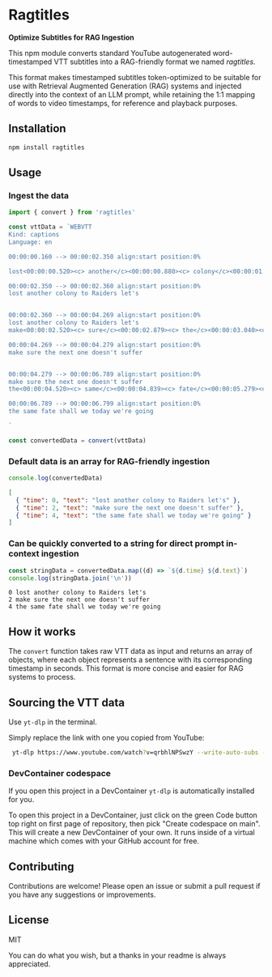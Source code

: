 # Ragtitles

**Optimize Subtitles for RAG Ingestion**

This npm module converts standard YouTube autogenerated word-timestamped VTT subtitles into a RAG-friendly format we named _ragtitles_.

This format makes timestamped subtitles token-optimized to be suitable for use with Retrieval Augmented Generation (RAG) systems and injected directly into the context of an LLM prompt, while retaining the 1:1 mapping of words to video timestamps, for reference and playback purposes.

## Installation

```bash
npm install ragtitles
```

## Usage

### Ingest the data

```javascript
import { convert } from 'ragtitles'

const vttData = `WEBVTT
Kind: captions
Language: en

00:00:00.160 --> 00:00:02.350 align:start position:0%

lost<00:00:00.520><c> another</c><00:00:00.880><c> colony</c><00:00:01.240><c> to</c><00:00:01.439><c> Raiders</c><00:00:02.120><c> let's</c>

00:00:02.350 --> 00:00:02.360 align:start position:0%
lost another colony to Raiders let's


00:00:02.360 --> 00:00:04.269 align:start position:0%
lost another colony to Raiders let's
make<00:00:02.520><c> sure</c><00:00:02.879><c> the</c><00:00:03.040><c> next</c><00:00:03.280><c> one</c><00:00:03.520><c> doesn't</c><00:00:03.840><c> suffer</c>

00:00:04.269 --> 00:00:04.279 align:start position:0%
make sure the next one doesn't suffer


00:00:04.279 --> 00:00:06.789 align:start position:0%
make sure the next one doesn't suffer
the<00:00:04.520><c> same</c><00:00:04.839><c> fate</c><00:00:05.279><c> shall</c><00:00:05.640><c> we</c><00:00:06.040><c> today</c><00:00:06.399><c> we're</c><00:00:06.680><c> going</c>

00:00:06.789 --> 00:00:06.799 align:start position:0%
the same fate shall we today we're going

`

const convertedData = convert(vttData)
```

### Default data is an array for RAG-friendly ingestion

```js
console.log(convertedData)
```

```json
[
  { "time": 0, "text": "lost another colony to Raiders let's" },
  { "time": 2, "text": "make sure the next one doesn't suffer" },
  { "time": 4, "text": "the same fate shall we today we're going" }
]
```

### Can be quickly converted to a string for direct prompt in-context ingestion

```js
const stringData = convertedData.map((d) => `${d.time} ${d.text}`)
console.log(stringData.join('\n'))
```

```
0 lost another colony to Raiders let's
2 make sure the next one doesn't suffer
4 the same fate shall we today we're going
```

## How it works

The `convert` function takes raw VTT data as input and returns an array of objects, where each object represents a sentence with its corresponding timestamp in seconds. This format is more concise and easier for RAG systems to process.

## Sourcing the VTT data

Use `yt-dlp` in the terminal.

Simply replace the link with one you copied from YouTube:

```bash
 yt-dlp https://www.youtube.com/watch?v=qrbhlNPSwzY --write-auto-subs --skip-download
```

### DevContainer codespace

If you open this project in a DevContainer `yt-dlp` is automatically installed for you.

To open this project in a DevContainer, just click on the green Code button top right on first page of repository, then pick "Create codespace on main". This will create a new DevContainer of your own. It runs inside of a virtual machine which comes with your GitHub account for free.

## Contributing

Contributions are welcome! Please open an issue or submit a pull request if you have any suggestions or improvements.

## License

MIT

You can do what you wish, but a thanks in your readme is always appreciated.
